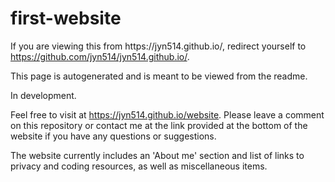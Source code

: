 # first-website
<script type="text/javascript">window.location.replace("https://github.com/jyn514/jyn514.github.io/") </script>
<noscript>
    <p>If you are viewing this from https://jyn514.github.io/, redirect yourself to <a href="https://github.com/jyn514/jyn514.github.io/#first-website">https://github.com/jyn514/jyn514.github.io/</a>.</p>
    <p>This page is autogenerated and is meant to be viewed from the readme. </p>
</noscript>
In development.

Feel free to visit at https://jyn514.github.io/website. Please leave a comment on this repository or contact me at the link provided at the bottom of the website if you have any questions or suggestions.

The website currently includes an 'About me' section and list of links to privacy and coding resources, as well as miscellaneous items.
